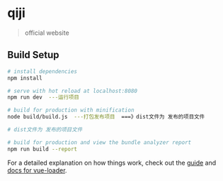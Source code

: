 # qiji

> official website

## Build Setup

``` bash
# install dependencies
npm install

# serve with hot reload at localhost:8080 
npm run dev  ---运行项目

# build for production with minification
node build/build.js  ---打包发布项目  ===》dist文件为 发布的项目文件

# dist文件为 发布的项目文件

# build for production and view the bundle analyzer report
npm run build --report
```

For a detailed explanation on how things work, check out the [guide](http://vuejs-templates.github.io/webpack/) and [docs for vue-loader](http://vuejs.github.io/vue-loader).
